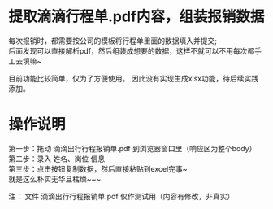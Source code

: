 # 提取滴滴行程单.pdf内容，组装报销数据
每次报销时，都需要按公司的模板将行程单里面的数据填入并提交;   
后面发现可以直接解析pdf，然后组装成想要的数据，这样不就可以不用每次都手工去填嘛~   

目前功能比较简单，仅为了方便使用。
因此没有实现生成xlsx功能，待后续实践添加。

# 操作说明
第一步：拖动 滴滴出行行程报销单.pdf 到浏览器窗口里（响应区为整个body）    
第二步：录入 姓名、岗位 信息    
第三步：点击按钮复制数据，然后直接粘贴到excel完事~    
就是这么朴实无华且枯燥~~~   

注：
文件 滴滴出行行程报销单.pdf 仅作测试用（内容有修改，非真实）